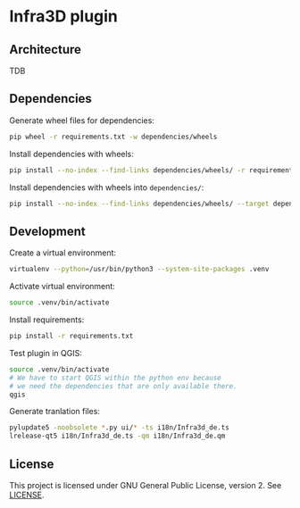 # Infra3D plugin

## Architecture

TDB

## Dependencies

Generate wheel files for dependencies:

```bash
pip wheel -r requirements.txt -w dependencies/wheels
```

Install dependencies with wheels:

```bash
pip install --no-index --find-links dependencies/wheels/ -r requirements.txt
```

Install dependencies with wheels into `dependencies/`:

```bash
pip install --no-index --find-links dependencies/wheels/ --target dependencies/site-packages -r requirements.txt
```

## Development

Create a virtual environment:

```bash
virtualenv --python=/usr/bin/python3 --system-site-packages .venv
```

Activate virtual environment:

```bash
source .venv/bin/activate
```

Install requirements:

```bash
pip install -r requirements.txt
```

Test plugin in QGIS:

```bash
source .venv/bin/activate
# We have to start QGIS within the python env because
# we need the dependencies that are only available there.
qgis
```

Generate tranlation files:

```bash
pylupdate5 -noobsolete *.py ui/* -ts i18n/Infra3d_de.ts
lrelease-qt5 i18n/Infra3d_de.ts -qm i18n/Infra3d_de.qm
```

## License

This project is licensed under GNU General Public License, version 2. See [LICENSE](./LICENSE).
